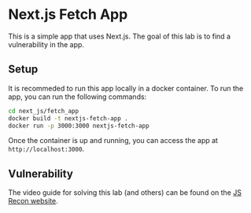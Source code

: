 # Next.js Fetch App

This is a simple app that uses Next.js. The goal of this lab is to find a vulnerability in the app.

## Setup

It is recommeded to run this app locally in a docker container. To run the app, you can run the following commands:

```bash
cd next_js/fetch_app
docker build -t nextjs-fetch-app .
docker run -p 3000:3000 nextjs-fetch-app
```

Once the container is up and running, you can access the app at `http://localhost:3000`.

## Vulnerability

The video guide for solving this lab (and others) can be found on the [JS Recon website](https://js-recon.io/labs).
